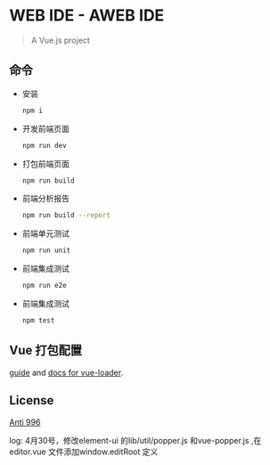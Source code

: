 # WEB IDE - AWEB IDE

> A Vue.js project

## 命令

- 安装
  ```sh
  npm i
  ```

- 开发前端页面

  ```sh
  npm run dev
  ```

- 打包前端页面

  ```sh
  npm run build
  ```
  
- 前端分析报告

  ```sh
  npm run build --report
  ```

- 前端单元测试
  
  ```sh
  npm run unit
  ```

- 前端集成测试

  ```sh
  npm run e2e
  ```
  
- 前端集成测试

  ```sh
  npm test
  ```



## Vue 打包配置 
[guide](http://vuejs-templates.github.io/webpack/) and [docs for vue-loader](http://vuejs.github.io/vue-loader).


## License
[Anti 996](https://github.com/996icu/996.ICU/blob/master/LICENSE) 

log:
4月30号，修改element-ui 的lib/util/popper.js 和vue-popper.js ,在editor.vue 文件添加window.editRoot 定义